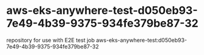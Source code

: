 # aws-eks-anywhere-test-d050eb93-7e49-4b39-9375-934fe379be87-32
repository for use with E2E test job aws-eks-anywhere-test:d050eb93-7e49-4b39-9375-934fe379be87-32
